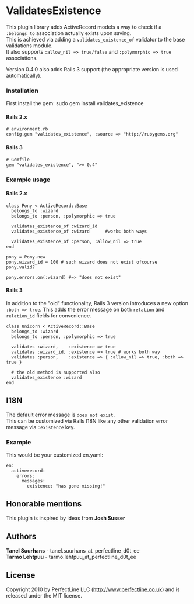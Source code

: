# ValidatesExistence

This plugin library adds ActiveRecord models a way to check if a `:belongs_to` association actually exists upon saving.  
This is achieved via adding a `validates_existence_of` validator to the base validations module.  
It also supports `:allow_nil => true/false` and `:polymorphic => true` associations.

Version 0.4.0 also adds Rails 3 support  (the appropriate version is used automatically).

### Installation
First install the gem:
    sudo gem install validates_existence

#### Rails 2.x
    # environment.rb
    config.gem "validates_existence", :source => "http://rubygems.org"

#### Rails 3
    # Gemfile
    gem "validates_existence", ">= 0.4"

### Example usage

#### Rails 2.x
    class Pony < ActiveRecord::Base
      belongs_to :wizard
      belongs_to :person, :polymorphic => true

      validates_existence_of :wizard_id
      validates_existence_of :wizard      #works both ways

      validates_existence_of :person, :allow_nil => true
    end

    pony = Pony.new
    pony.wizard_id = 100 # such wizard does not exist ofcourse
    pony.valid?

    pony.errors.on(:wizard) #=> "does not exist"

#### Rails 3

In addition to the "old" functionality, Rails 3 version introduces a new option `:both => true`.
This adds the error message on both `relation` and `relation_id` fields for convenience.

    class Unicorn < ActiveRecord::Base
      belongs_to :wizard
      belongs_to :person, :polymorphic => true

      validates :wizard,    :existence => true
      validates :wizard_id, :existence => true # works both way
      validates :person,    :existence => { :allow_nil => true, :both => true }

      # the old method is supported also
      validates_existence :wizard
    end
    
## I18N

The default error message is `does not exist`.  
This can be customized via Rails I18N like any other validation error message via `:existence` key.

### Example

This would be your customized en.yaml:

    en:
      activerecord:
        errors:
          messages:
            existence: "has gone missing!"

## Honorable mentions
This plugin is inspired by ideas from **Josh Susser**

## Authors
**Tanel Suurhans** - tanel.suurhans_at_perfectline_d0t_ee  
**Tarmo Lehtpuu** - tarmo.lehtpuu_at_perfectline_d0t_ee

## License
Copyright 2010 by PerfectLine LLC (<http://www.perfectline.co.uk>) and is released under the MIT license.